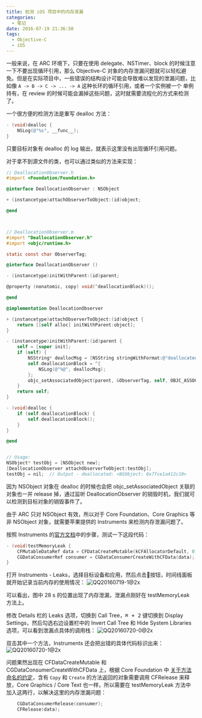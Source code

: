 ```yaml
---
title: 检测 iOS 项目中的内存泄漏
categories:
  - 笔记
date: 2016-07-19 21:36:50
tags:
  - Objective-C
  - iOS
---
```


一般来说，在 ARC 环境下，只要在使用 delegate、NSTimer、block 的时候注意一下不要出现循环引用，那么 Objective-C 对象的内存泄漏问题就可以轻松避免。但是在实际项目中，一些错误的结构设计可能会导致难以发现的泄漏问题，比如像 `A -> B -> C -> ... -> A` 这种长环的循环引用，或者一个实例被一个 单例 持有，在 review 的时候可能会漏掉这些问题，这时就需要流程化的方式来检测了。

<!-- more -->

一个很方便的检测方法是重写 dealloc 方法：

```objectivec
- (void)dealloc {
    NSLog(@"%s", __func__);
}
```

只要目标对象有 dealloc 的 log 输出，就表示这里没有出现循环引用问题。

对于拿不到源文件的类，也可以通过类似的方法来实现：

```objectivec
// DeallocationObserver.h
#import <Foundation/Foundation.h>

@interface DeallocationObserver : NSObject

+ (instancetype)attachObserverToObject:(id)object;

@end



// DeallocationObserver.m
#import "DeallocationObserver.h"
#import <objc/runtime.h>

static const char ObserverTag;

@interface DeallocationObserver ()

- (instancetype)initWithParent:(id)parent;

@property (nonatomic, copy) void(^deallocationBlock)();

@end

@implementation DeallocationObserver

+ (instancetype)attachObserverToObject:(id)object {
    return [[self alloc] initWithParent:object];
}

- (instancetype)initWithParent:(id)parent {
    self = [super init];
    if (self) {
        NSString* deallocMsg = [NSString stringWithFormat:@"deallocated: %@", parent];
        self.deallocationBlock = ^{
            NSLog(@"%@", deallocMsg);
        };
        objc_setAssociatedObject(parent, &ObserverTag, self, OBJC_ASSOCIATION_RETAIN_NONATOMIC);
    }
    return self;
}

- (void)dealloc {
    if (self.deallocationBlock) {
        self.deallocationBlock();
    }
}

@end


// Usage:
NSObject* testObj = [NSObject new];
[DeallocationObserver attachObserverToObject:testObj];
testObj = nil;  // Output - deallocated: <NSObject: 0x7fce1a412c10>

```

因为 NSObject 对象在 dealloc 的时候也会把 objc_setAssociatedObject 关联的对象也一并 release 掉，通过监听 DeallocationObserver 的销毁时机，我们就可以检测到目标对象的销毁事件了。

由于 ARC 只对 NSObject 有效，所以对于 Core Foundation、Core Graphics 等非 NSObject 对象，就需要苹果提供的 Instruments 来检测内存泄漏问题了。 

按照 Instruments 的[官方文档](https://developer.apple.com/library/ios/documentation/DeveloperTools/Conceptual/InstrumentsUserGuide/FindingLeakedMemory.html)中的步骤，测试一下这段代码：

```objectivec
- (void)testMemoryLeak {
    CFMutableDataRef data = CFDataCreateMutable(kCFAllocatorDefault, 0);
    CGDataConsumerRef consumer = CGDataConsumerCreateWithCFData(data);
}
```

打开 Instruments - Leaks，选择目标设备和应用，然后点击🔴按钮，时间线面板就开始记录当前内存的使用情况：
![QQ20160719-1@2x](/images/QQ20160719-1@2x.png)

可以看出，图中 28 s 的位置出现了内存泄漏，泄漏点刚好在 testMemoryLeak 方法上。

修改 Details 栏的 Leaks 选项，切换到 Call Tree，<kbd>⌘ + 2</kbd> 键切换到 Display Settings，然后勾选右边设置栏中的 Invert Call Tree 和 Hide System Libraries 选项，可以看到泄漏点具体的调用栈：
![QQ20160720-0@2x](/images/QQ20160720-0@2x.png)

双击其中一个方法，Instruments 还会把出错的具体代码标识出来：
![QQ20160720-1@2x](/images/QQ20160720-1@2x.png)

问题果然出现在 CFDataCreateMutable 和 CGDataConsumerCreateWithCFData 上，根据 Core Foundation 中 [关于方法命名的约定](https://developer.apple.com/library/ios/documentation/CoreFoundation/Conceptual/CFMemoryMgmt/Concepts/Ownership.html#//apple_ref/doc/uid/20001148-SW3)，含有 `Copy` 和 `Create` 的方法返回的对象需要调用 CFRelease 来释放，Core Graphics / Core Text 也一样，所以需要在 testMemoryLeak 方法中加入这两行，以解决这里的内存泄漏问题：

```objectivec
    CGDataConsumerRelease(consumer);
    CFRelease(data);
```




